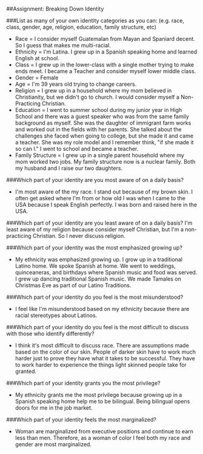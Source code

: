 ##Assignment: Breaking Down Identity

###List as many of your own identity categories as you can: (e.g. race, class, gender, age, religion, education, family structure, etc)
* Race = I consider myself Guatemalan from Mayan and Spaniard decent. So I guess that makes me multi-racial.
* Ethnicity = I'm Latina. I grew up in a Spanish speaking home and learned English at school.
* Class = I grew up in the lower-class with a single mother trying to make ends meet. I became a Teacher and consider myself lower middle class.
* Gender = Female
* Age = I'm 39 years old trying to change careers.
* Religion = I grew up in a household where my mom believed in Christianity, but we didn't go to church. I would consider myself a Non-Practicing Christian.
* Education = I went to summer school during my junior year in High School and there was a guest speaker who was from the same family background as myself. She was the daughter of immigrant farm works and worked out in the fields with her parents. She talked about the challenges she faced when going to college, but she made it and came a teacher. She was my role model and I remember think, "if she made it so can I." I went to school and became a teacher.
* Family Structure = I grew up in a single parent household where my mom worked two jobs. My family structure now is a nuclear family. Both my husband and I raise our two daughters.

###Which part of your identity are you most aware of on a daily basis?
* I'm most aware of the my race. I stand out because of my brown skin. I often get asked where I'm from or how old I was when I came to the USA because I speak English perfectly. I was born and raised here in the USA.

###Which part of your identity are you least aware of on a daily basis?
I'm least aware of my religion because consider myself Christian, but I'm a non-practicing Christian. So I never discuss religion.

###Which part of your identity was the most emphasized growing up?
* My ethnicity was emphasized growing up. I grow up in a traditional Latino home. We spoke Spanish at home. We went to weddings, quinceaneras, and birthdays where Spanish music and food was served. I grew up dancing traditional Spanish music. We made Tamales on Christmas Eve as part of our Latino Traditions.

###Which part of your identity do you feel is the most misunderstood?
* I feel like I'm misunderstood based on my ethnicity because there are racial stereotypes about Latinos.

###Which part of your identity do you feel is the most difficult to discuss with those who identify differently?
* I think it's most difficult to discuss race. There are assumptions made based on the color of our skin. People of darker skin have to work much harder just to prove they have what it takes to be successful. They have to work harder to experience the things light skinned people take for granted.

###Which part of your identity grants you the most privilege?
* My ethnicity grants me the most privilege because growing up in a Spanish speaking home help me to be bilingual. Being bilingual opens doors for me in the job market.

###Which part of your identity feels the most marginalized?
* Woman are marginalized from executive positions and continue to earn less than men. Therefore, as a woman of color I feel both my race and gender are most marginalized.
